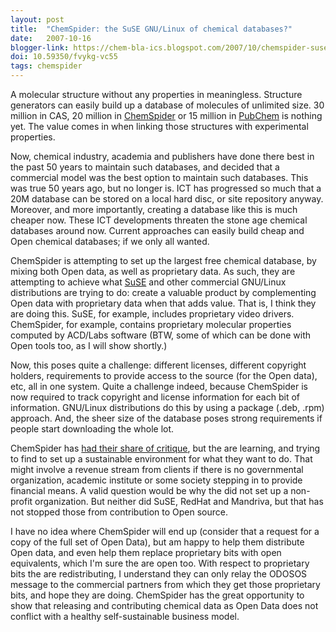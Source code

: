 ```yaml
---
layout: post
title:  "ChemSpider: the SuSE GNU/Linux of chemical databases?"
date:   2007-10-16
blogger-link: https://chem-bla-ics.blogspot.com/2007/10/chemspider-suse-gnulinux-of-chemical.html
doi: 10.59350/fvykg-vc55
tags: chemspider
---
```


A molecular structure without any properties in meaningless. Structure generators can easily build up a database of molecules of
unlimited size. 30 million in CAS, 20 million in [ChemSpider](http://www.chemspider.com/) or
15 million in [PubChem](http://pubchem.ncbi.nlm.nih.gov/) is nothing yet. The value comes in when linking those structures with
experimental properties.

Now, chemical industry, academia and publishers have done there best in the past 50 years to maintain such databases, and decided
that a commercial model was the best option to maintain such databases. This was true 50 years ago, but no longer is. ICT has
progressed so much that a 20M database can be stored on a local hard disc, or site repository anyway. Moreover, and more importantly,
creating a database like this is much cheaper now. These ICT developments threaten the stone age chemical databases around now.
Current approaches can easily build cheap and Open chemical databases; if we only all wanted.

ChemSpider is attempting to set up the largest free chemical database, by mixing both Open data, as well as proprietary data.
As such, they are attempting to achieve what [SuSE](http://www.novell.com/linux/) and other commercial GNU/Linux distributions are
trying to do: create a valuable product by complementing Open data with proprietary data when that adds value. That is, I think
they are doing this. SuSE, for example, includes proprietary video drivers. ChemSpider, for example, contains proprietary molecular
properties computed by ACD/Labs software (BTW, some of which can be done with Open tools too, as I will show shortly.)

Now, this poses quite a challenge: different licenses, different copyright holders, requirements to provide access to the source
(for the Open data), etc, all in one system. Quite a challenge indeed, because ChemSpider is now required to track copyright and
license information for each bit of information. GNU/Linux distributions do this by using a package (.deb, .rpm) approach. And,
the sheer size of the database poses strong requirements if people start downloading the whole lot.

ChemSpider has [had their share of critique](http://www.chemspider.com/blog/?p=207), but the are learning, and trying to find to
set up a sustainable environment for what they want to do. That might involve a revenue stream from clients if there is no
governmental organization, academic institute or some society stepping in to provide financial means. A valid question would be
why the did not set up a non-profit organization. But neither did SuSE, RedHat and Mandriva, but that has not stopped those
from contribution to Open source.

I have no idea where ChemSpider will end up (consider that a request for a copy of the full set of Open Data), but am happy to
help them distribute Open data, and even help them replace proprietary bits with open equivalents, which I'm sure the are open
too. With respect to proprietary bits the are redistributing, I understand they can only relay the ODOSOS message to the
commercial partners from which they get those proprietary bits, and hope they are doing. ChemSpider has the great opportunity
to show that releasing and contributing chemical data as Open Data does not conflict with a healthy self-sustainable business
model.
